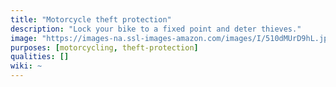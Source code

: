```yaml
---
title: "Motorcycle theft protection"
description: "Lock your bike to a fixed point and deter thieves."
image: "https://images-na.ssl-images-amazon.com/images/I/510dMUrD9hL.jpg"
purposes: [motorcycling, theft-protection]
qualities: []
wiki: ~
---
```

